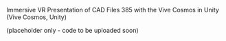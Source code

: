 Immersive VR Presentation of CAD Files 385 with the Vive Cosmos in Unity (Vive Cosmos, Unity)

(placeholder only - code to be uploaded soon)
